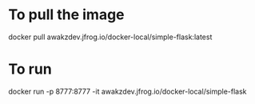 # To pull the image 
docker pull awakzdev.jfrog.io/docker-local/simple-flask:latest

# To run
docker run -p 8777:8777 -it awakzdev.jfrog.io/docker-local/simple-flask
